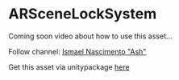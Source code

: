 # ARSceneLockSystem

Coming soon video about how to use this asset...

Follow channel: [Ismael Nascimento "Ash"](https://www.youtube.com/ismaelnascimento)

Get this asset via unitypackage [here](https://github.com/IsmaelNascimento/ARSceneLockSystem/releases)
